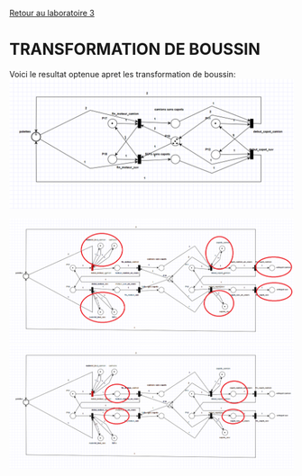 [Retour au laboratoire 3](../TP3/)

# TRANSFORMATION DE BOUSSIN

Voici le resultat optenue apret les transformation de boussin:
![simulation](static/boussin.PNG)


![simulation](static/boussin2.PNG)
![simulation](static/boussin3.PNG)


